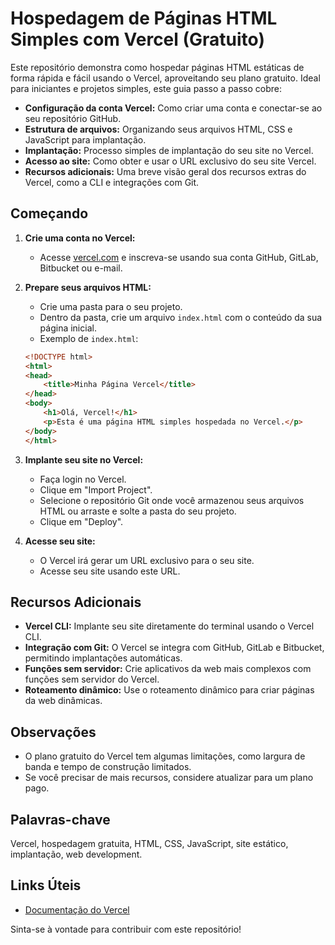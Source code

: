 # Hospedagem de Páginas HTML Simples com Vercel (Gratuito)

Este repositório demonstra como hospedar páginas HTML estáticas de forma rápida e fácil usando o Vercel, aproveitando seu plano gratuito. Ideal para iniciantes e projetos simples, este guia passo a passo cobre:

* **Configuração da conta Vercel:** Como criar uma conta e conectar-se ao seu repositório GitHub.
* **Estrutura de arquivos:** Organizando seus arquivos HTML, CSS e JavaScript para implantação.
* **Implantação:** Processo simples de implantação do seu site no Vercel.
* **Acesso ao site:** Como obter e usar o URL exclusivo do seu site Vercel.
* **Recursos adicionais:** Uma breve visão geral dos recursos extras do Vercel, como a CLI e integrações com Git.

## Começando

1.  **Crie uma conta no Vercel:**
    * Acesse [vercel.com](https://vercel.com/) e inscreva-se usando sua conta GitHub, GitLab, Bitbucket ou e-mail.
2.  **Prepare seus arquivos HTML:**
    * Crie uma pasta para o seu projeto.
    * Dentro da pasta, crie um arquivo `index.html` com o conteúdo da sua página inicial.
    * Exemplo de `index.html`:

    ```html
    <!DOCTYPE html>
    <html>
    <head>
        <title>Minha Página Vercel</title>
    </head>
    <body>
        <h1>Olá, Vercel!</h1>
        <p>Esta é uma página HTML simples hospedada no Vercel.</p>
    </body>
    </html>
    ```

3.  **Implante seu site no Vercel:**
    * Faça login no Vercel.
    * Clique em "Import Project".
    * Selecione o repositório Git onde você armazenou seus arquivos HTML ou arraste e solte a pasta do seu projeto.
    * Clique em "Deploy".
4.  **Acesse seu site:**
    * O Vercel irá gerar um URL exclusivo para o seu site.
    * Acesse seu site usando este URL.

## Recursos Adicionais

* **Vercel CLI:** Implante seu site diretamente do terminal usando o Vercel CLI.
* **Integração com Git:** O Vercel se integra com GitHub, GitLab e Bitbucket, permitindo implantações automáticas.
* **Funções sem servidor:** Crie aplicativos da web mais complexos com funções sem servidor do Vercel.
* **Roteamento dinâmico:** Use o roteamento dinâmico para criar páginas da web dinâmicas.

## Observações

* O plano gratuito do Vercel tem algumas limitações, como largura de banda e tempo de construção limitados.
* Se você precisar de mais recursos, considere atualizar para um plano pago.

## Palavras-chave

Vercel, hospedagem gratuita, HTML, CSS, JavaScript, site estático, implantação, web development.

## Links Úteis

* [Documentação do Vercel](https://vercel.com/docs)

Sinta-se à vontade para contribuir com este repositório!

